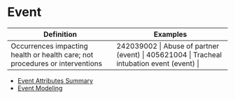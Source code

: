 # Event



| Definition | Examples |
|---|---|
| Occurrences impacting health or health care; not procedures or interventions | 242039002 \| Abuse of partner (event) \| 405621004 \| Tracheal intubation event (event) \| |

  

  * [Event Attributes Summary](Event-Attributes-Summary_179930978.html)
  * [Event Modeling](Event-Modeling_179930979.html)

